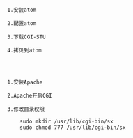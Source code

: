
   
        1.安装atom
	
        2.配置atom
	
        3.下载CGI-STU
	
        4.拷贝到atom
   
    

    
        1.安装Apache
	
        2.Apache开启CGI
	
        3.修改目录权限
	
```linux
        sudo mkdir /usr/lib/cgi-bin/sx
        sudo chmod 777 /usr/lib/cgi-bin/sx
```	 
